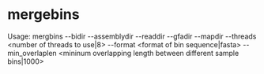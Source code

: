 # mergebins

Usage:
    mergbins --bidir <bin directory> --assemblydir <samplewise assembly directory> --readdir <read fastq directory> --gfadir <gfa directory> --mapdir <mapids directory> --threads <number of threads to use|8> --format <format of bin sequence|fasta> --min_overlaplen <mininum overlapping length between different sample bins|1000>